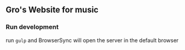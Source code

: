 ## Gro's Website for music

### Run development
run `gulp` and BrowserSync will open the server in the default browser 
